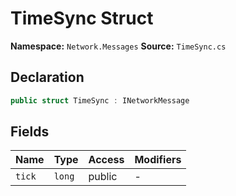 # TimeSync Struct

**Namespace:** `Network.Messages`
**Source:** `TimeSync.cs`

## Declaration

```csharp
public struct TimeSync : INetworkMessage
```

## Fields

| Name | Type | Access | Modifiers |
|------|------|--------|-----------|
| `tick` | `long` | public | - |

